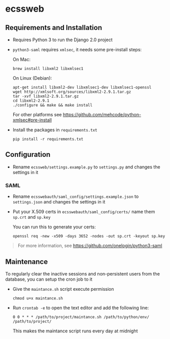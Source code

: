 # ecssweb

## Requirements and Installation

- Requires Python 3 to run the Django 2.0 project

- `python3-saml` requires `xmlsec`, it needs some pre-install steps:

  On Mac:

  ```
  brew install libxml2 libxmlsec1
  ```

  On Linux (Debian):

  ```
  apt-get install libxml2-dev libxmlsec1-dev libxmlsec1-openssl
  wget http://xmlsoft.org/sources/libxml2-2.9.1.tar.gz
  tar -xvf libxml2-2.9.1.tar.gz
  cd libxml2-2.9.1
  ./configure && make && make install
  ```

  For other platforms see https://github.com/mehcode/python-xmlsec#pre-install

- Install the packages in `requirements.txt`

  ```
  pip install -r requirements.txt
  ```

## Configuration

- Rename `ecssweb/settings.example.py` to `settings.py` and changes the settings in it

### SAML

- Rename `ecsswebauth/saml_config/settings.example.json` to `settings.json` and changes the settings in it

- Put your X.509 certs in `ecsswebauth/saml_config/certs/` name them `sp.crt` and `sp.key`
  
  You can run this to generate your certs:

  ```
  openssl req -new -x509 -days 3652 -nodes -out sp.crt -keyout sp.key
  ```

> For more information, see https://github.com/onelogin/python3-saml

## Maintenance

To regularly clear the inactive sessions and non-persistent users from the database, you can setup the cron job to it

- Give the `maintance.sh` script execute permission

  ```
  chmod u+x maintance.sh
  ```

- Run `crontab -e` to open the text editor and add the following line:

  ```
  0 0 * * * /path/to/project/maintance.sh /path/to/python/env/ /path/to/project/
  ```

  This makes the maintance script runs every day at midnight
